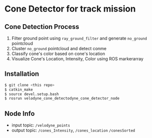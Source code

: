 # Cone Detector for track mission

## Cone Detection Process
1. Filter ground point using `ray_ground_filter` and generate `no_ground` pointcloud
2. Cluster `no_ground` pointcloud and detect conme
3. Classify cone's color based on cone's location
4. Visualize Cone's Location, Intensity, Color using ROS markerarray

## Installation
```sh
$ git clone <this repo>
$ catkin_make
$ source devel.setup.bash
$ rosrun velodyne_cone_detectodyne_cone_detector_node
```
## Node Info
- input topic: `/velodyne_points`
- output topic: `/cones_Intensity`, `/cones_location` `/conesSorted`